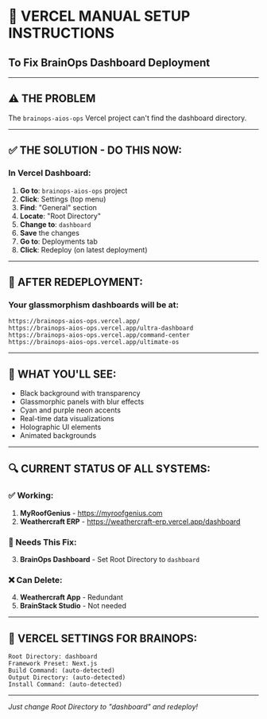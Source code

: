 # 🔧 VERCEL MANUAL SETUP INSTRUCTIONS
## To Fix BrainOps Dashboard Deployment

---

## ⚠️ THE PROBLEM
The `brainops-aios-ops` Vercel project can't find the dashboard directory.

---

## ✅ THE SOLUTION - DO THIS NOW:

### In Vercel Dashboard:

1. **Go to**: `brainops-aios-ops` project
2. **Click**: Settings (top menu)
3. **Find**: "General" section
4. **Locate**: "Root Directory"
5. **Change to**: `dashboard`
6. **Save** the changes
7. **Go to**: Deployments tab
8. **Click**: Redeploy (on latest deployment)

---

## 📍 AFTER REDEPLOYMENT:

### Your glassmorphism dashboards will be at:
```
https://brainops-aios-ops.vercel.app/
https://brainops-aios-ops.vercel.app/ultra-dashboard
https://brainops-aios-ops.vercel.app/command-center
https://brainops-aios-ops.vercel.app/ultimate-os
```

---

## 🎨 WHAT YOU'LL SEE:

- Black background with transparency
- Glassmorphic panels with blur effects
- Cyan and purple neon accents
- Real-time data visualizations
- Holographic UI elements
- Animated backgrounds

---

## 🔍 CURRENT STATUS OF ALL SYSTEMS:

### ✅ Working:
1. **MyRoofGenius** - https://myroofgenius.com
2. **Weathercraft ERP** - https://weathercraft-erp.vercel.app/dashboard

### 🔧 Needs This Fix:
3. **BrainOps Dashboard** - Set Root Directory to `dashboard`

### ❌ Can Delete:
4. **Weathercraft App** - Redundant
5. **BrainStack Studio** - Not needed

---

## 📝 VERCEL SETTINGS FOR BRAINOPS:

```
Root Directory: dashboard
Framework Preset: Next.js
Build Command: (auto-detected)
Output Directory: (auto-detected)
Install Command: (auto-detected)
```

---

*Just change Root Directory to "dashboard" and redeploy!*